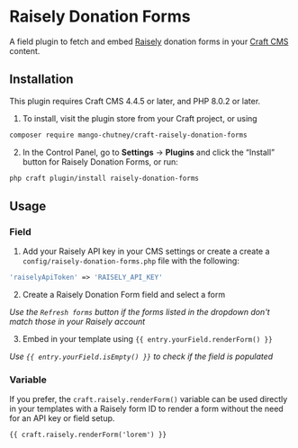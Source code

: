 # Raisely Donation Forms

A field plugin to fetch and embed [Raisely](https://raisely.com/) donation forms in your [Craft CMS](https://craftcms.com/) content.

## Installation

This plugin requires Craft CMS 4.4.5 or later, and PHP 8.0.2 or later.

1. To install, visit the plugin store from your Craft project, or using

```bash
composer require mango-chutney/craft-raisely-donation-forms
```

2. In the Control Panel, go to **Settings** → **Plugins** and click the “Install” button for Raisely Donation Forms, or run:

```bash
php craft plugin/install raisely-donation-forms
```

## Usage

### Field

1. Add your Raisely API key in your CMS settings or create a create a `config/raisely-donation-forms.php` file with the following:

```php
'raiselyApiToken' => 'RAISELY_API_KEY'
```

2. Create a Raisely Donation Form field and select a form

_Use the `Refresh forms` button if the forms listed in the dropdown don't match those in your Raisely account_

3. Embed in your template using `{{ entry.yourField.renderForm() }}`

_Use `{{ entry.yourField.isEmpty() }}` to check if the field is populated_

### Variable

If you prefer, the `craft.raisely.renderForm()` variable can be used directly in your templates with a Raisely form ID to render a form without the need for an API key or field setup.

```twig
{{ craft.raisely.renderForm('lorem') }}
```
